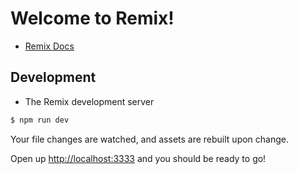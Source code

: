 # Welcome to Remix!

- [Remix Docs](https://remix.run/docs)

## Development

- The Remix development server

```sh
$ npm run dev
```

Your file changes are watched, and assets are rebuilt upon change.

Open up [http://localhost:3333](http://localhost:3333) and you should be ready to go!
